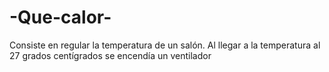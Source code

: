 # -Que-calor-
Consiste en regular la temperatura de un salón. Al llegar a la temperatura al 27 grados centígrados se encendía un ventilador
